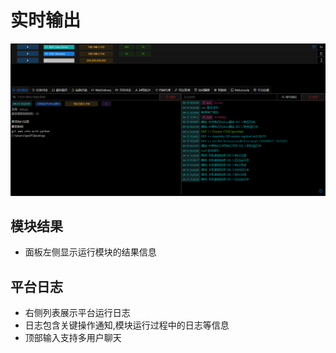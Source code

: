 # 实时输出

![img.png](webp/realtime/img.png)

## 模块结果

+ 面板左侧显示运行模块的结果信息

## 平台日志

+ 右侧列表展示平台运行日志
+ 日志包含关键操作通知,模块运行过程中的日志等信息
+ 顶部输入支持多用户聊天

